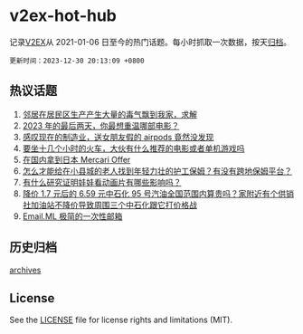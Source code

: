 # v2ex-hot-hub

 记录[V2EX](https://www.v2ex.com/)从 2021-01-06 日至今的热门话题。每小时抓取一次数据，按天[归档](archives)。

`更新时间：2023-12-30 20:13:09 +0800`

## 热议话题

1. [邻居在居民区生产产生大量的毒气飘到我家，求解](https://www.v2ex.com/t/1004569)
1. [2023 年的最后两天，你最想重温哪部电影？](https://www.v2ex.com/t/1004586)
1. [感叹现在的制造业，送女朋友假的 airpods 竟然没发现](https://www.v2ex.com/t/1004547)
1. [要坐十几个小时的火车，大伙有什么推荐的电影或者单机游戏吗](https://www.v2ex.com/t/1004544)
1. [在国内拿到日本 Mercari Offer](https://www.v2ex.com/t/1004606)
1. [怎么才能给在小县城的老人找到年轻力壮的护工保姆？有没有跨地保姆平台？](https://www.v2ex.com/t/1004563)
1. [有什么研究证明娃娃看动画片有哪些影响吗？](https://www.v2ex.com/t/1004591)
1. [降价 1.7 元后的 6.59 元中石化 95 号汽油全国范围内算贵吗？家附近有个供销社加油站不降价导致周围三个中石化跟它打价格战](https://www.v2ex.com/t/1004556)
1. [Email.ML 极简的一次性邮箱](https://www.v2ex.com/t/1004577)

## 历史归档

[archives](archives)

## License

See the [LICENSE](LICENSE) file for license rights and limitations (MIT).
